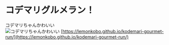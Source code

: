 # コデマリグルメラン！
コデマリちゃんかわいい  
![コデマリちゃんかわいい](https://raw.githubusercontent.com/lemonkobo/kodemari-gourmet-run/master/assets/images/ldg.jpg)
[https://lemonkobo.github.io/kodemari-gourmet-run/](https://lemonkobo.github.io/kodemari-gourmet-run/)  